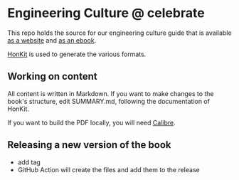# Engineering Culture @ celebrate

This repo holds the source for our engineering culture guide that is available [as a website](https://sebastianheuer.github.io/engineering-culture/) and [as an ebook](https://github.com/sebastianheuer/engineering-culture/releases/latest).

[HonKit](https://github.com/honkit/honkit) is used to generate the various formats. 

## Working on content

All content is written in Markdown. If you want to make changes to the book's structure, edit SUMMARY.md, following the
documentation of HonKit. 

If you want to build the PDF locally, you will need [Calibre](https://calibre-ebook.com/).

## Releasing a new version of the book

- add tag
- GitHub Action will create the files and add them to the release
